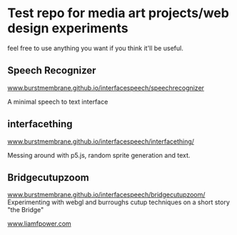 # Test repo for media art projects/web design experiments

feel free to use anything you want if you think it'll be useful.

## Speech Recognizer
www.burstmembrane.github.io/interfacespeech/speechrecognizer

A minimal speech to text interface

## interfacething
www.burstmembrane.github.io/interfacespeech/interfacething/

Messing around with p5.js, random sprite generation and text.

## Bridgecutupzoom
www.burstmembrane.github.io/interfacespeech/bridgecutupzoom/
Experimenting with webgl and burroughs cutup techniques on a short story "the Bridge"

www.liamfpower.com
